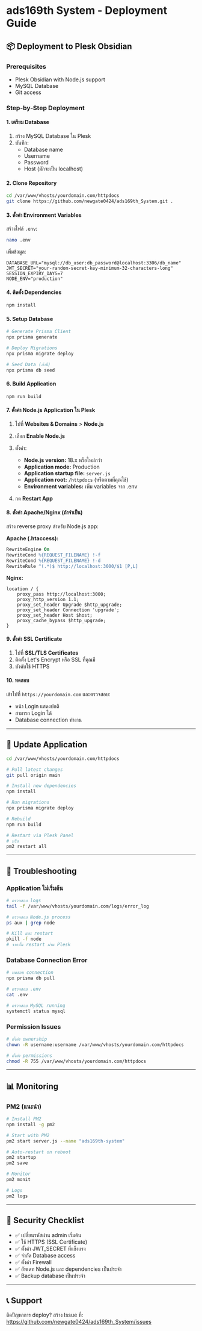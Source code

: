 # ads169th System - Deployment Guide

## 📦 Deployment to Plesk Obsidian

### Prerequisites
- Plesk Obsidian with Node.js support
- MySQL Database
- Git access

### Step-by-Step Deployment

#### 1. เตรียม Database
1. สร้าง MySQL Database ใน Plesk
2. บันทึก:
   - Database name
   - Username
   - Password
   - Host (มักจะเป็น localhost)

#### 2. Clone Repository
```bash
cd /var/www/vhosts/yourdomain.com/httpdocs
git clone https://github.com/newgate0424/ads169th_System.git .
```

#### 3. ตั้งค่า Environment Variables
สร้างไฟล์ `.env`:
```bash
nano .env
```

เพิ่มข้อมูล:
```env
DATABASE_URL="mysql://db_user:db_password@localhost:3306/db_name"
JWT_SECRET="your-random-secret-key-minimum-32-characters-long"
SESSION_EXPIRY_DAYS=7
NODE_ENV="production"
```

#### 4. ติดตั้ง Dependencies
```bash
npm install
```

#### 5. Setup Database
```bash
# Generate Prisma Client
npx prisma generate

# Deploy Migrations
npx prisma migrate deploy

# Seed Data (ถ้ามี)
npx prisma db seed
```

#### 6. Build Application
```bash
npm run build
```

#### 7. ตั้งค่า Node.js Application ใน Plesk

1. ไปที่ **Websites & Domains** > **Node.js**
2. เลือก **Enable Node.js**
3. ตั้งค่า:
   - **Node.js version:** 18.x หรือใหม่กว่า
   - **Application mode:** Production
   - **Application startup file:** `server.js`
   - **Application root:** `/httpdocs` (หรือตามที่คุณใช้)
   - **Environment variables:** เพิ่ม variables จาก .env

4. กด **Restart App**

#### 8. ตั้งค่า Apache/Nginx (ถ้าจำเป็น)

สร้าง reverse proxy สำหรับ Node.js app:

**Apache (.htaccess):**
```apache
RewriteEngine On
RewriteCond %{REQUEST_FILENAME} !-f
RewriteCond %{REQUEST_FILENAME} !-d
RewriteRule ^(.*)$ http://localhost:3000/$1 [P,L]
```

**Nginx:**
```nginx
location / {
    proxy_pass http://localhost:3000;
    proxy_http_version 1.1;
    proxy_set_header Upgrade $http_upgrade;
    proxy_set_header Connection 'upgrade';
    proxy_set_header Host $host;
    proxy_cache_bypass $http_upgrade;
}
```

#### 9. ตั้งค่า SSL Certificate
1. ไปที่ **SSL/TLS Certificates**
2. ติดตั้ง Let's Encrypt หรือ SSL ที่คุณมี
3. บังคับใช้ HTTPS

#### 10. ทดสอบ
เข้าไปที่ `https://yourdomain.com` และตรวจสอบ:
- หน้า Login แสดงปกติ
- สามารถ Login ได้
- Database connection ทำงาน

---

## 🔄 Update Application

```bash
cd /var/www/vhosts/yourdomain.com/httpdocs

# Pull latest changes
git pull origin main

# Install new dependencies
npm install

# Run migrations
npx prisma migrate deploy

# Rebuild
npm run build

# Restart via Plesk Panel
# หรือ
pm2 restart all
```

---

## 🐛 Troubleshooting

### Application ไม่เริ่มต้น
```bash
# ตรวจสอบ logs
tail -f /var/www/vhosts/yourdomain.com/logs/error_log

# ตรวจสอบ Node.js process
ps aux | grep node

# Kill และ restart
pkill -f node
# จากนั้น restart ผ่าน Plesk
```

### Database Connection Error
```bash
# ทดสอบ connection
npx prisma db pull

# ตรวจสอบ .env
cat .env

# ตรวจสอบ MySQL running
systemctl status mysql
```

### Permission Issues
```bash
# ตั้งค่า ownership
chown -R username:username /var/www/vhosts/yourdomain.com/httpdocs

# ตั้งค่า permissions
chmod -R 755 /var/www/vhosts/yourdomain.com/httpdocs
```

---

## 📊 Monitoring

### PM2 (แนะนำ)
```bash
# Install PM2
npm install -g pm2

# Start with PM2
pm2 start server.js --name "ads169th-system"

# Auto-restart on reboot
pm2 startup
pm2 save

# Monitor
pm2 monit

# Logs
pm2 logs
```

---

## 🔐 Security Checklist

- ✅ เปลี่ยนรหัสผ่าน admin เริ่มต้น
- ✅ ใช้ HTTPS (SSL Certificate)
- ✅ ตั้งค่า JWT_SECRET ที่แข็งแรง
- ✅ จำกัด Database access
- ✅ ตั้งค่า Firewall
- ✅ อัพเดท Node.js และ dependencies เป็นประจำ
- ✅ Backup database เป็นประจำ

---

## 📞 Support

ติดปัญหาการ deploy? สร้าง Issue ที่:
https://github.com/newgate0424/ads169th_System/issues
